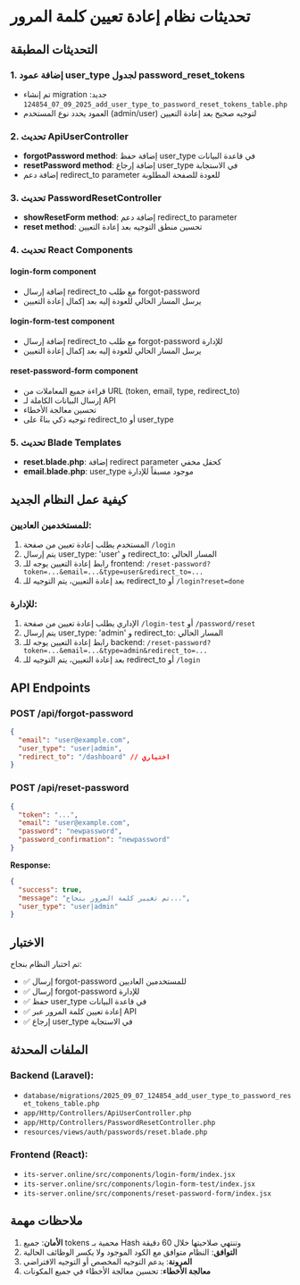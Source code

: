 # تحديثات نظام إعادة تعيين كلمة المرور

## التحديثات المطبقة

### 1. إضافة عمود user_type لجدول password_reset_tokens
- تم إنشاء migration جديد: `2025_09_07_124854_add_user_type_to_password_reset_tokens_table.php`
- العمود يحدد نوع المستخدم (admin/user) لتوجيه صحيح بعد إعادة التعيين

### 2. تحديث ApiUserController
- **forgotPassword method**: إضافة حفظ user_type في قاعدة البيانات
- **resetPassword method**: إضافة إرجاع user_type في الاستجابة
- إضافة دعم redirect_to parameter للعودة للصفحة المطلوبة

### 3. تحديث PasswordResetController
- **showResetForm method**: إضافة دعم redirect_to parameter
- **reset method**: تحسين منطق التوجيه بعد إعادة التعيين

### 4. تحديث React Components

#### login-form component
- إضافة إرسال redirect_to مع طلب forgot-password
- يرسل المسار الحالي للعودة إليه بعد إكمال إعادة التعيين

#### login-form-test component  
- إضافة إرسال redirect_to مع طلب forgot-password للإدارة
- يرسل المسار الحالي للعودة إليه بعد إكمال إعادة التعيين

#### reset-password-form component
- قراءة جميع المعاملات من URL (token, email, type, redirect_to)
- إرسال البيانات الكاملة لـ API
- تحسين معالجة الأخطاء
- توجيه ذكي بناءً على redirect_to أو user_type

### 5. تحديث Blade Templates
- **reset.blade.php**: إضافة redirect parameter كحقل مخفي
- **email.blade.php**: user_type موجود مسبقاً للإدارة

## كيفية عمل النظام الجديد

### للمستخدمين العاديين:
1. المستخدم يطلب إعادة تعيين من صفحة `/login`
2. يتم إرسال user_type: 'user' و redirect_to: المسار الحالي
3. رابط إعادة التعيين يوجه للـ frontend: `/reset-password?token=...&email=...&type=user&redirect_to=...`
4. بعد إعادة التعيين، يتم التوجيه للـ redirect_to أو `/login?reset=done`

### للإدارة:
1. الإداري يطلب إعادة تعيين من صفحة `/login-test` أو `/password/reset`
2. يتم إرسال user_type: 'admin' و redirect_to: المسار الحالي
3. رابط إعادة التعيين يوجه للـ backend: `/reset-password?token=...&email=...&type=admin&redirect_to=...`
4. بعد إعادة التعيين، يتم التوجيه للـ redirect_to أو `/login`

## API Endpoints

### POST /api/forgot-password
```json
{
  "email": "user@example.com",
  "user_type": "user|admin",
  "redirect_to": "/dashboard" // اختياري
}
```

### POST /api/reset-password  
```json
{
  "token": "...",
  "email": "user@example.com", 
  "password": "newpassword",
  "password_confirmation": "newpassword"
}
```

**Response:**
```json
{
  "success": true,
  "message": "تم تغيير كلمة المرور بنجاح...",
  "user_type": "user|admin"
}
```

## الاختبار

تم اختبار النظام بنجاح:
- ✅ إرسال forgot-password للمستخدمين العاديين
- ✅ إرسال forgot-password للإدارة  
- ✅ حفظ user_type في قاعدة البيانات
- ✅ إعادة تعيين كلمة المرور عبر API
- ✅ إرجاع user_type في الاستجابة

## الملفات المحدثة

### Backend (Laravel):
- `database/migrations/2025_09_07_124854_add_user_type_to_password_reset_tokens_table.php`
- `app/Http/Controllers/ApiUserController.php`
- `app/Http/Controllers/PasswordResetController.php`
- `resources/views/auth/passwords/reset.blade.php`

### Frontend (React):
- `its-server.online/src/components/login-form/index.jsx`
- `its-server.online/src/components/login-form-test/index.jsx`
- `its-server.online/src/components/reset-password-form/index.jsx`

## ملاحظات مهمة

1. **الأمان**: جميع tokens محمية بـ Hash وتنتهي صلاحيتها خلال 60 دقيقة
2. **التوافق**: النظام متوافق مع الكود الموجود ولا يكسر الوظائف الحالية
3. **المرونة**: يدعم التوجيه المخصص أو التوجيه الافتراضي
4. **معالجة الأخطاء**: تحسين معالجة الأخطاء في جميع المكونات
